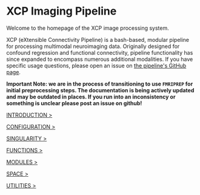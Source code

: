 XCP Imaging Pipeline
====================

Welcome to the homepage of the XCP image processing system.

XCP (eXtensible Connectivity Pipeline) is a bash-based, modular pipeline for processing multimodal neuroimaging data. Originally designed for confound regression and functional connectivity, pipeline functionality has since expanded to encompass numerous additional modalities. If you have specific usage questions, please open an issue on [the pipeline's GitHub page](https://github.com/PennBBL/xcpEngine).

__Important Note: we are in the process of transitioning to use `FMRIPREP` for initial preprocessing steps. The documentation is being actively updated and may be outdated in places. If you run into an inconsistency or something is unclear please post an issue on github!__

[INTRODUCTION >](https://pipedocs.github.io/intro.html)

[CONFIGURATION >](https://pipedocs.github.io/config/index.html)

[SINGULARITY >](https://pipedocs.github.io/containers/index.html)

[FUNCTIONS >](https://pipedocs.github.io/functions/index.html)

[MODULES >](https://pipedocs.github.io/modules/index.html)

[SPACE >](https://pipedocs.github.io/space/index.html)

[UTILITIES >](https://pipedocs.github.io/utils/index.html)
